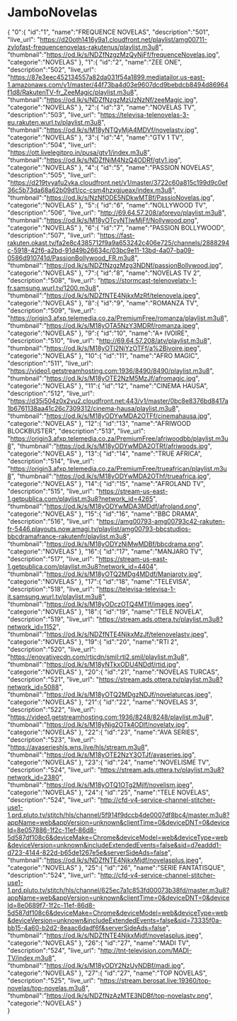 # JamboNovelas
{
  "0":{
  "id":"1",
  "name":"FREQUENCE NOVELAS",
  "description":"501",
  "live_url": "https://d20oth1416y9a1.cloudfront.net/playlist/amg00711-zylofast-frequencenovelas-rakutenus/playlist.m3u8",
  "thumbnail":"https://od.lk/s/NDZfNzgzMzQyNjFf/frequenceNovelas.jpg",
  "categorie":"NOVELAS"
  },
  "1":{
  "id":"2",
  "name":"ZEE ONE",
  "description":"502",
  "live_url": "https://87e3eec452134557a82da031f54a1899.mediatailor.us-east-1.amazonaws.com/v1/master/44f73ba4d03e9607dcd9bebdcb8494d86964f1d8/RakutenTV-fr_ZeeMagic/playlist.m3u8",
  "thumbnail":"https://od.lk/s/NDZfNzgzMzUzNzNf/zeeMagic.jpg",
  "categorie":"NOVELAS"
  },
  "2":{
  "id":"3",
  "name":"NOVELAS TV",
  "description":"503",
  "live_url": "https://televisa-telenovelas-3-eu.rakuten.wurl.tv/playlist.m3u8",
  "thumbnail":"https://od.lk/s/M18yNTQyMjA4MDVf/novelastv.jpg",
  "categorie":"NOVELAS"
  },
  "3":{
  "id":"4",
  "name":"GTV 1 TV",
  "description":"504",
  "live_url": "https://ott.livelegitpro.in/pusa/gtv1/index.m3u8",
  "thumbnail":"https://od.lk/s/NDZfNjM4NzQ4ODRf/gtv1.jpg",
  "categorie":"NOVELAS"
  },
  "4":{
  "id":"5",
  "name":"PASSION NOVELAS",
  "description":"505",
  "live_url": "https://d219tvyafu2vka.cloudfront.net/v1/master/3722c60a815c199d9c0ef36c5b73da68a62b09d1/cc-csm4hzxgjueax/index.m3u8",
  "thumbnail":"https://od.lk/s/NzNfODE5NDkwMTBf/PassioNovelas.jpg",
  "categorie":"NOVELAS"
  },
  "5":{
  "id":"6",
  "name":"NOLLYWOOD TV",
  "description":"506",
  "live_url": "http://69.64.57.208/aforevo/playlist.m3u8",
  "thumbnail":"https://od.lk/s/M18yOTcyNTIwMjFf/Nollywood.png",
  "categorie":"NOVELAS"
  },
  "6":{
  "id":"7",
  "name":"PASSION BOLLYWOOD",
  "description":"507",
  "live_url": "https://fast-rakuten.okast.tv/fa2e8c4385712f9a9a653242c406e725/channels/2888294c-5918-42f6-a2bd-91d49b26634c/03bc9e11-13bd-4a07-ba09-0586d910741d/PassionBollywood_FR.m3u8",
  "thumbnail":"https://od.lk/s/NDZfNzgzMzg3NDNf/passionBollywood.jpg",
  "categorie":"NOVELAS"
  },
  "7":{
  "id":"8",
  "name":"NOVELAS TV 2",
  "description":"508",
  "live_url": "https://stormcast-telenovelatv-1-fr.samsung.wurl.tv/1200.m3u8",
  "thumbnail":"https://od.lk/s/NDZfNTE4NjkxMzRf/telenovela.jpeg",
  "categorie":"NOVELAS"
  },
  "8":{
  "id":"9",
  "name":"ROMANZA TV",
  "description":"509",
  "live_url": "https://origin3.afxp.telemedia.co.za/PremiumFree/romanza/playlist.m3u8",
  "thumbnail":"https://od.lk/s/M18yOTA5NzY3MDRf/romanza.jpeg",
  "categorie":"NOVELAS"
  },
  "9":{
  "id":"10",
  "name":"A+ IVOIRE",
  "description":"510",
  "live_url": "http://69.64.57.208/atv/playlist.m3u8",
  "thumbnail":"https://od.lk/s/M18yOTI2NjYzOTFf/a%2Bivoire.jpeg",
  "categorie":"NOVELAS"
  },
  "10":{
  "id":"11",
  "name":"AFRO MAGIC",
  "description":"511",
  "live_url": "https://video1.getstreamhosting.com:1936/8490/8490/playlist.m3u8",
  "thumbnail":"https://od.lk/s/M18yOTE2NzM5MzJf/afromagic.jpg",
  "categorie":"NOVELAS"
  },
  "11":{
  "id":"12",
  "name":"CINEMA HAUSA",
  "description":"512",
  "live_url": "https://d35j504z0x2vu2.cloudfront.net:443/v1/master/0bc8e8376bd8417a1b6761138aa41c26c7309312/cinema-hausa/playlist.m3u8",
  "thumbnail":"https://od.lk/s/M18yODYwMDA2OTFf/cinemahausa.jpg",
  "categorie":"NOVELAS"
  },
  "12":{
  "id":"13",
  "name":"AFRIWOOD BLOCKBUSTER",
  "description":"513",
  "live_url": "https://origin3.afxp.telemedia.co.za/PremiumFree/afriwoodbb/playlist.m3u8",
  "thumbnail":"https://od.lk/s/M18yODYwMDA2OTRf/afriwoods.jpg",
  "categorie":"NOVELAS"
  },
  "13":{
  "id":"14",
  "name":"TRUE AFRICA",
  "description":"514",
  "live_url": "https://origin3.afxp.telemedia.co.za/PremiumFree/trueafrican/playlist.m3u8",
  "thumbnail":"https://od.lk/s/M18yODYwMDA2OThf/trueafrica.jpg",
  "categorie":"NOVELAS"
  },
  "14":{
  "id":"15",
  "name":"AFROLAND TV",
  "description":"515",
  "live_url": "https://stream-us-east-1.getpublica.com/playlist.m3u8?network_id=4265",
  "thumbnail":"https://od.lk/s/M18yODYwMDA3MDdf/afroland.png",
  "categorie":"NOVELAS"
  },
  "15":{
  "id":"16",
  "name":"BBC DRAMA",
  "description":"516",
  "live_url": "https://amg00793-amg00793c42-rakuten-fr-5446.playouts.now.amagi.tv/playlist/amg00793-bbcstudios-bbcdramafrance-rakutenfr/playlist.m3u8",
  "thumbnail":"https://od.lk/s/M18yODYzNjMwMDBf/bbcdrama.png",
  "categorie":"NOVELAS"
  },
  "16":{
  "id":"17",
  "name":"MANJARO TV",
  "description":"517",
  "live_url": "https://stream-us-east-1.getpublica.com/playlist.m3u8?network_id=4404",
  "thumbnail":"https://od.lk/s/M18yOTQ2MDg4MDdf/Manjarotv.jpg",
  "categorie":"NOVELAS"
  },
  "17":{
  "id":"18",
  "name":"TELEVISA",
  "description":"518",
  "live_url": "https://televisa-televisa-1-it.samsung.wurl.tv/playlist.m3u8",
  "thumbnail":"https://od.lk/s/M18yODczOTQ4MTlf/images.jpeg",
  "categorie":"NOVELAS"
  },
  "18":{
  "id":"19",
  "name":"TELE NOVELA",
  "description":"519",
  "live_url": "https://stream.ads.ottera.tv/playlist.m3u8?network_id=1152",
  "thumbnail":"https://od.lk/s/NDZfNTE4NjkxMzJf/telenovelastv.jpeg",
  "categorie":"NOVELAS"
  },
  "19":{
  "id":"20",
  "name":"RTI 2",
  "description":"520",
  "live_url": "https://enovativecdn.com/rticdn/smil:rti2.smil/playlist.m3u8",
  "thumbnail":"https://od.lk/s/M18yNTkxODU4NDdf/rtid.jpg",
  "categorie":"NOVELAS"
  },
  "20":{
  "id":"21",
  "name":"NOVELAS TURCAS",
  "description":"521",
  "live_url": "https://stream.ads.ottera.tv/playlist.m3u8?network_id=5088",
  "thumbnail":"https://od.lk/s/M18yOTQ2MDgzNDJf/novelaturcas.jpeg",
  "categorie":"NOVELAS"
  },
  "21":{
  "id":"22",
  "name":"NOVELAS 3",
  "description":"522",
  "live_url": "https://video1.getstreamhosting.com:1936/8248/8248/playlist.m3u8",
  "thumbnail":"https://od.lk/s/M18yNjg2OTk4ODlf/novelatv.jpg",
  "categorie":"NOVELAS"
  },
  "22":{
  "id":"23",
  "name":"AVA SERIES",
  "description":"523",
  "live_url": "https://avaserieshls.wns.live/hls/stream.m3u8",
  "thumbnail":"https://od.lk/s/M18yOTE2NzY3OTJf/avaseries.jpg",
  "categorie":"NOVELAS"
  },
  "23":{
  "id":"24",
  "name":"NOVELISME TV",
  "description":"524",
  "live_url": "https://stream.ads.ottera.tv/playlist.m3u8?network_id=2380",
  "thumbnail":"https://od.lk/s/M18yOTQ1OTg2Mjlf/novelism.jpeg",
  "categorie":"NOVELAS"
  },
  "24":{
  "id":"25",
  "name":"TELE NOVELAS",
  "description":"524",
  "live_url": "http://cfd-v4-service-channel-stitcher-use1-1.prd.pluto.tv/stitch/hls/channel/5f914f9dccb4de0007df8bc4/master.m3u8?appName=web&appVersion=unknown&clientTime=0&deviceDNT=0&deviceId=8e057886-1f2c-11ef-86d8-5d587df108c6&deviceMake=Chrome&deviceModel=web&deviceType=web&deviceVersion=unknown&includeExtendedEvents=false&sid=d7eaddd1-d723-4144-822d-b65de1267e5e&serverSideAds=false",
  "thumbnail":"https://od.lk/s/NDZfNTE4NjkxMjdf/novelasplus.jpeg",
  "categorie":"NOVELAS"
  },
  "25":{
  "id":"26",
  "name":"SERIE FANTATISQUE",
  "description":"524",
  "live_url": "http://cfd-v4-service-channel-stitcher-use1-1.prd.pluto.tv/stitch/hls/channel/625ec7a1c853fd00073b38fd/master.m3u8?appName=web&appVersion=unknown&clientTime=0&deviceDNT=0&deviceId=8e0689f7-1f2c-11ef-86d8-5d587df108c6&deviceMake=Chrome&deviceModel=web&deviceType=web&deviceVersion=unknown&includeExtendedEvents=false&sid=73335f0a-bb15-4a60-b2d2-8eaac6dadf6f&serverSideAds=false",
  "thumbnail":"https://od.lk/s/NDZfNTE4NjkxMjdf/novelasplus.jpeg",
  "categorie":"NOVELAS"
  },
  "26":{
  "id":"27",
  "name":"MADI TV",
  "description":"524",
  "live_url": "http://tnt-television.com/MADI-TV/index.m3u8",
  "thumbnail":"https://od.lk/s/M18yODY2NzUyNDBf/madi.jpg",
  "categorie":"NOVELAS"
  },
  "27":{
  "id":"27",
  "name":"TOP NOVELAS",
  "description":"525",
  "live_url": "https://stream.berosat.live:19360/top-novelas/top-novelas.m3u8",
  "thumbnail":"https://od.lk/s/NDZfNzAzMTE3NDBf/top-novelastv.png",
  "categorie":"NOVELAS"
  }  
}

